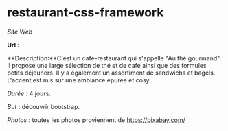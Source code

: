 # restaurant-css-framework

*Site Web*

**Url :**

**Description:**C'est un café-restaurant qui s'appelle "Au thé gourmand". Il propose une large sélection de thé et de café ainsi que des formules petits déjeuners. Il y a également un assortiment de sandwichs et bagels. L'accent est mis sur une ambiance épurée et cosy.

*Durée* : 4 jours.

*But* : découvrir bootstrap.

*Photos* : toutes les photos proviennent de https://pixabay.com/
